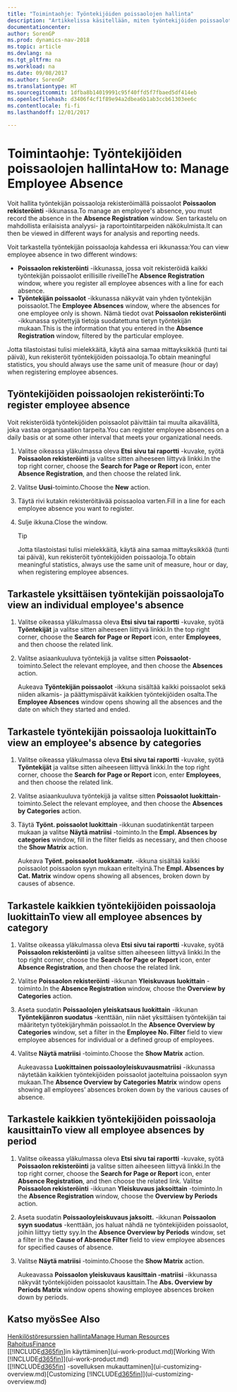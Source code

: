 ```yaml
---
title: "Toimintaohje: Työntekijöiden poissaolojen hallinta"
description: "Artikkelissa käsitellään, miten työntekijöiden poissaolot kirjataan ja miten poissaolotilastoja analysoidaan."
documentationcenter: 
author: SorenGP
ms.prod: dynamics-nav-2018
ms.topic: article
ms.devlang: na
ms.tgt_pltfrm: na
ms.workload: na
ms.date: 09/08/2017
ms.author: SorenGP
ms.translationtype: HT
ms.sourcegitcommit: 1dfba8b14019991c95f40ffd5f7fbaed5df414eb
ms.openlocfilehash: d3406f4cf1f89e94a2dbea6b1ab3ccb61303ee6c
ms.contentlocale: fi-fi
ms.lasthandoff: 12/01/2017

---
```

# <a name="how-to-manage-employee-absence"></a><span data-ttu-id="1f6ca-103">Toimintaohje: Työntekijöiden poissaolojen hallinta</span><span class="sxs-lookup"><span data-stu-id="1f6ca-103">How to: Manage Employee Absence</span></span>
<span data-ttu-id="1f6ca-104">Voit hallita työntekijän poissaoloja rekisteröimällä poissaolot **Poissaolon rekisteröinti** -ikkunassa.</span><span class="sxs-lookup"><span data-stu-id="1f6ca-104">To manage an employee's absence, you must record the absence in the **Absence Registration** window.</span></span> <span data-ttu-id="1f6ca-105">Sen tarkastelu on mahdollista erilaisista analyysi- ja raportointitarpeiden näkökulmista.</span><span class="sxs-lookup"><span data-stu-id="1f6ca-105">It can then be viewed in different ways for analysis and reporting needs.</span></span>

<span data-ttu-id="1f6ca-106">Voit tarkastella työntekijän poissaoloja kahdessa eri ikkunassa:</span><span class="sxs-lookup"><span data-stu-id="1f6ca-106">You can view employee absence in two different windows:</span></span>

* <span data-ttu-id="1f6ca-107">**Poissaolon rekisteröinti** -ikkunassa, jossa voit rekisteröidä kaikki työntekijän poissaolot erillisille riveille</span><span class="sxs-lookup"><span data-stu-id="1f6ca-107">The **Absence Registration** window, where you register all employee absences with a line for each absence.</span></span>
* <span data-ttu-id="1f6ca-108">**Työntekijän poissaolot** -ikkunassa näkyvät vain yhden työntekijän poissaolot.</span><span class="sxs-lookup"><span data-stu-id="1f6ca-108">The **Employee Absences** window, where the absences for one employee only is shown.</span></span> <span data-ttu-id="1f6ca-109">Nämä tiedot ovat **Poissaolon rekisteröinti** -ikkunassa syötettyjä tietoja suodatettuna tietyn työntekijän mukaan.</span><span class="sxs-lookup"><span data-stu-id="1f6ca-109">This is the information that you entered in the **Absence Registration** window, filtered by the particular employee.</span></span>

<span data-ttu-id="1f6ca-110">Jotta tilastoistasi tulisi mielekkäitä, käytä aina samaa mittayksikköä (tunti tai päivä), kun rekisteröit työntekijöiden poissaoloja.</span><span class="sxs-lookup"><span data-stu-id="1f6ca-110">To obtain meaningful statistics, you should always use the same unit of measure (hour or day) when registering employee absences.</span></span>

## <a name="to-register-employee-absence"></a><span data-ttu-id="1f6ca-111">Työntekijöiden poissaolojen rekisteröinti:</span><span class="sxs-lookup"><span data-stu-id="1f6ca-111">To register employee absence</span></span>
<span data-ttu-id="1f6ca-112">Voit rekisteröidä työntekijöiden poissaolot päivittäin tai muulta aikaväliltä, joka vastaa organisaation tarpeita.</span><span class="sxs-lookup"><span data-stu-id="1f6ca-112">You can register employee absences on a daily basis or at some other interval that meets your organizational needs.</span></span>

1. <span data-ttu-id="1f6ca-113">Valitse oikeassa yläkulmassa oleva **Etsi sivu tai raportti** -kuvake, syötä **Poissaolon rekisteröinti** ja valitse sitten aiheeseen liittyvä linkki.</span><span class="sxs-lookup"><span data-stu-id="1f6ca-113">In the top right corner, choose the **Search for Page or Report** icon, enter **Absence Registration**, and then choose the related link.</span></span>
2. <span data-ttu-id="1f6ca-114">Valitse **Uusi**-toiminto.</span><span class="sxs-lookup"><span data-stu-id="1f6ca-114">Choose the **New** action.</span></span>
3. <span data-ttu-id="1f6ca-115">Täytä rivi kutakin rekisteröitävää poissaoloa varten.</span><span class="sxs-lookup"><span data-stu-id="1f6ca-115">Fill in a line for each employee absence you want to register.</span></span>
4. <span data-ttu-id="1f6ca-116">Sulje ikkuna.</span><span class="sxs-lookup"><span data-stu-id="1f6ca-116">Close the window.</span></span>

    > [!Tip]
    > <span data-ttu-id="1f6ca-117">Jotta tilastoistasi tulisi mielekkäitä, käytä aina samaa mittayksikköä (tunti tai päivä), kun rekisteröit työntekijöiden poissaoloja.</span><span class="sxs-lookup"><span data-stu-id="1f6ca-117">To obtain meaningful statistics, always use the same unit of measure, hour or day, when registering employee absences.</span></span>

## <a name="to-view-an-individual-employees-absence"></a><span data-ttu-id="1f6ca-118">Tarkastele yksittäisen työntekijän poissaoloja</span><span class="sxs-lookup"><span data-stu-id="1f6ca-118">To view an individual employee's absence</span></span>
1. <span data-ttu-id="1f6ca-119">Valitse oikeassa yläkulmassa oleva **Etsi sivu tai raportti** -kuvake, syötä **Työntekijät** ja valitse sitten aiheeseen liittyvä linkki.</span><span class="sxs-lookup"><span data-stu-id="1f6ca-119">In the top right corner, choose the **Search for Page or Report** icon, enter **Employees**, and then choose the related link.</span></span>
2. <span data-ttu-id="1f6ca-120">Valitse asiaankuuluva työntekijä ja valitse sitten **Poissaolot**-toiminto.</span><span class="sxs-lookup"><span data-stu-id="1f6ca-120">Select the relevant employee, and then choose the **Absences** action.</span></span>

    <span data-ttu-id="1f6ca-121">Aukeava **Työntekijän poissaolot** -ikkuna sisältää kaikki poissaolot sekä niiden alkamis- ja päättymispäivät kaikkien työntekijöiden osalta.</span><span class="sxs-lookup"><span data-stu-id="1f6ca-121">The **Employee Absences** window opens showing all the absences and the date on which they started and ended.</span></span>

## <a name="to-view-an-employees-absence-by-categories"></a><span data-ttu-id="1f6ca-122">Tarkastele työntekijän poissaoloja luokittain</span><span class="sxs-lookup"><span data-stu-id="1f6ca-122">To view an employee's absence by categories</span></span>
1. <span data-ttu-id="1f6ca-123">Valitse oikeassa yläkulmassa oleva **Etsi sivu tai raportti** -kuvake, syötä **Työntekijät** ja valitse sitten aiheeseen liittyvä linkki.</span><span class="sxs-lookup"><span data-stu-id="1f6ca-123">In the top right corner, choose the **Search for Page or Report** icon, enter **Employees**, and then choose the related link.</span></span>
2. <span data-ttu-id="1f6ca-124">Valitse asiaankuuluva työntekijä ja valitse sitten **Poissaolot luokittain**-toiminto.</span><span class="sxs-lookup"><span data-stu-id="1f6ca-124">Select the relevant employee, and then choose the **Absences by Categories** action.</span></span>
3. <span data-ttu-id="1f6ca-125">Täytä **Työnt. poissaolot luokittain** -ikkunan suodatinkentät tarpeen mukaan ja valitse **Näytä matriisi** -toiminto.</span><span class="sxs-lookup"><span data-stu-id="1f6ca-125">In the **Empl. Absences by categories** window, fill in the filter fields as necessary, and then choose the **Show Matrix** action.</span></span>

    <span data-ttu-id="1f6ca-126">Aukeava **Työnt. poissaolot luokkamatr.** -ikkuna sisältää kaikki poissaolot poissaolon syyn mukaan eriteltyinä.</span><span class="sxs-lookup"><span data-stu-id="1f6ca-126">The **Empl. Absences by Cat. Matrix** window opens showing all absences, broken down by causes of absence.</span></span>

## <a name="to-view-all-employee-absences-by-category"></a><span data-ttu-id="1f6ca-127">Tarkastele kaikkien työntekijöiden poissaoloja luokittain</span><span class="sxs-lookup"><span data-stu-id="1f6ca-127">To view all employee absences by category</span></span>
1. <span data-ttu-id="1f6ca-128">Valitse oikeassa yläkulmassa oleva **Etsi sivu tai raportti** -kuvake, syötä **Poissaolon rekisteröinti** ja valitse sitten aiheeseen liittyvä linkki.</span><span class="sxs-lookup"><span data-stu-id="1f6ca-128">In the top right corner, choose the **Search for Page or Report** icon, enter **Absence Registration**, and then choose the related link.</span></span>
2. <span data-ttu-id="1f6ca-129">Valitse **Poissaolon rekisteröinti** -ikkunan **Yleiskuvaus luokittain** -toiminto.</span><span class="sxs-lookup"><span data-stu-id="1f6ca-129">In the **Absence Registration** window, choose the **Overview by Categories** action.</span></span>
3. <span data-ttu-id="1f6ca-130">Aseta suodatin **Poissaolojen yleiskatsaus luokittain** -ikkunan **Työntekijänron suodatus** -kenttään, niin näet yksittäisen työntekijän tai määritetyn työtekijäryhmän poissaolot.</span><span class="sxs-lookup"><span data-stu-id="1f6ca-130">In the **Absence Overview by Categories** window, set a filter in the **Employee No. Filter** field to view employee absences for individual or a defined group of employees.</span></span>
4. <span data-ttu-id="1f6ca-131">Valitse **Näytä matriisi** -toiminto.</span><span class="sxs-lookup"><span data-stu-id="1f6ca-131">Choose the **Show Matrix** action.</span></span>

    <span data-ttu-id="1f6ca-132">Aukeavassa **Luokittainen poissaoloyleiskuvausmatriisi** -ikkunassa näytetään kaikkien työntekijöiden poissaolot jaoteltuina poissaolon syyn mukaan.</span><span class="sxs-lookup"><span data-stu-id="1f6ca-132">The **Absence Overview by Categories Matrix** window opens showing all employees’ absences broken down by the various causes of absence.</span></span>

## <a name="to-view-all-employee-absences-by-period"></a><span data-ttu-id="1f6ca-133">Tarkastele kaikkien työntekijöiden poissaoloja kausittain</span><span class="sxs-lookup"><span data-stu-id="1f6ca-133">To view all employee absences by period</span></span>
1. <span data-ttu-id="1f6ca-134">Valitse oikeassa yläkulmassa oleva **Etsi sivu tai raportti** -kuvake, syötä **Poissaolon rekisteröinti** ja valitse sitten aiheeseen liittyvä linkki.</span><span class="sxs-lookup"><span data-stu-id="1f6ca-134">In the top right corner, choose the **Search for Page or Report** icon, enter **Absence Registration**, and then choose the related link.</span></span>
   <span data-ttu-id="1f6ca-135">Valitse **Poissaolon rekisteröinti** -ikkunan **Yleiskuvaus jaksoittain** -toiminto.</span><span class="sxs-lookup"><span data-stu-id="1f6ca-135">In the **Absence Registration** window, choose the **Overview by Periods** action.</span></span>
2. <span data-ttu-id="1f6ca-136">Aseta suodatin **Poissaoloyleiskuvaus jaksoitt.** -ikkunan **Poissaolon syyn suodatus** -kenttään, jos haluat nähdä ne työntekijöiden poissaolot, joihin liittyy tietty syy.</span><span class="sxs-lookup"><span data-stu-id="1f6ca-136">In the **Absence Overview by Periods** window, set a filter in the **Cause of Absence Filter** field to view employee absences for specified causes of absence.</span></span>
3. <span data-ttu-id="1f6ca-137">Valitse **Näytä matriisi** -toiminto.</span><span class="sxs-lookup"><span data-stu-id="1f6ca-137">Choose the **Show Matrix** action.</span></span>

    <span data-ttu-id="1f6ca-138">Aukeavassa **Poissaolon yleiskuvaus kausittain -matriisi** -ikkunassa näkyvät työntekijöiden poissaolot kausittain.</span><span class="sxs-lookup"><span data-stu-id="1f6ca-138">The **Abs. Overview by Periods Matrix** window opens showing employee absences broken down by periods.</span></span>

## <a name="see-also"></a><span data-ttu-id="1f6ca-139">Katso myös</span><span class="sxs-lookup"><span data-stu-id="1f6ca-139">See Also</span></span>
[<span data-ttu-id="1f6ca-140">Henkilöstöresurssien hallinta</span><span class="sxs-lookup"><span data-stu-id="1f6ca-140">Manage Human Resources</span></span>](hr-manage-human-resources.md)  
[<span data-ttu-id="1f6ca-141">Rahoitus</span><span class="sxs-lookup"><span data-stu-id="1f6ca-141">Finance</span></span>](finance.md)  
<span data-ttu-id="1f6ca-142">[[!INCLUDE[d365fin](includes/d365fin_md.md)]in käyttäminen](ui-work-product.md)</span><span class="sxs-lookup"><span data-stu-id="1f6ca-142">[Working With [!INCLUDE[d365fin](includes/d365fin_md.md)]](ui-work-product.md)</span></span>  
<span data-ttu-id="1f6ca-143">[[!INCLUDE[d365fin](includes/d365fin_md.md)] -sovelluksen mukauttaminen](ui-customizing-overview.md)</span><span class="sxs-lookup"><span data-stu-id="1f6ca-143">[Customizing [!INCLUDE[d365fin](includes/d365fin_md.md)]](ui-customizing-overview.md)</span></span>

